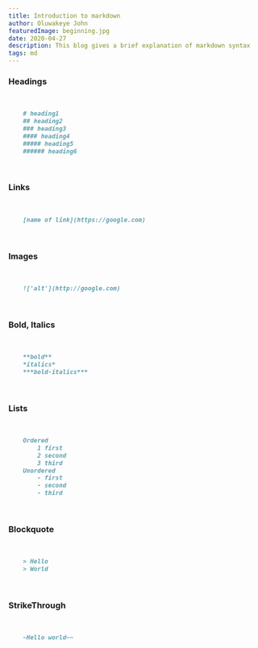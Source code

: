 ```yaml
---
title: Introduction to markdown
author: Oluwakeye John
featuredImage: beginning.jpg
date: 2020-04-27
description: This blog gives a brief explanation of markdown syntax 
tags: md
---
```


### Headings
<br/>

```markdown
    # heading1
    ## heading2
    ### heading3
    #### heading4
    ##### heading5
    ###### heading6
``` 
<br/>

### Links
<br/> 

```markdown
    [name of link](https://google.com)
```
<br/>

### Images
<br/>

```markdown
    !['alt'](http://google.com)
```
<br/>

### Bold, Italics
<br/>

```markdown
    **bold**
    *italics*
    ***bold-italics***
```
<br/>

### Lists
<br/>

```markdown
    Ordered
        1 first
        2 second
        3 third
    Unordered
        - first
        - second
        - third
```
<br/>

### Blockquote
<br/>

```markdown
    > Hello
    > World
```
<br/>

### StrikeThrough
<br/>

```markdown
    ~Hello world~~
```